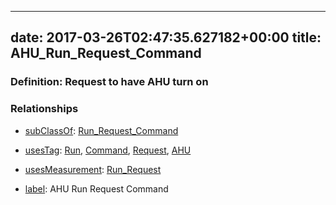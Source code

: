 
---
date: 2017-03-26T02:47:35.627182+00:00
title: AHU_Run_Request_Command
---
### Definition: Request to have AHU turn on

### Relationships

* [subClassOf](http://www.w3.org/2000/01/rdf-schema#subClassOf): [Run_Request_Command](https://brickschema.org/schema/1.0/Brick#Run_Request_Command)

* [usesTag](https://brickschema.org/schema/1.0/BrickFrame#usesTag): [Run](https://brickschema.org/schema/1.0/BrickTag#Run), [Command](https://brickschema.org/schema/1.0/BrickTag#Command), [Request](https://brickschema.org/schema/1.0/BrickTag#Request), [AHU](https://brickschema.org/schema/1.0/BrickTag#AHU)

* [usesMeasurement](https://brickschema.org/schema/1.0/BrickFrame#usesMeasurement): [Run_Request](https://brickschema.org/schema/1.0/Brick#Run_Request)

* [label](http://www.w3.org/2000/01/rdf-schema#label): AHU Run Request Command
